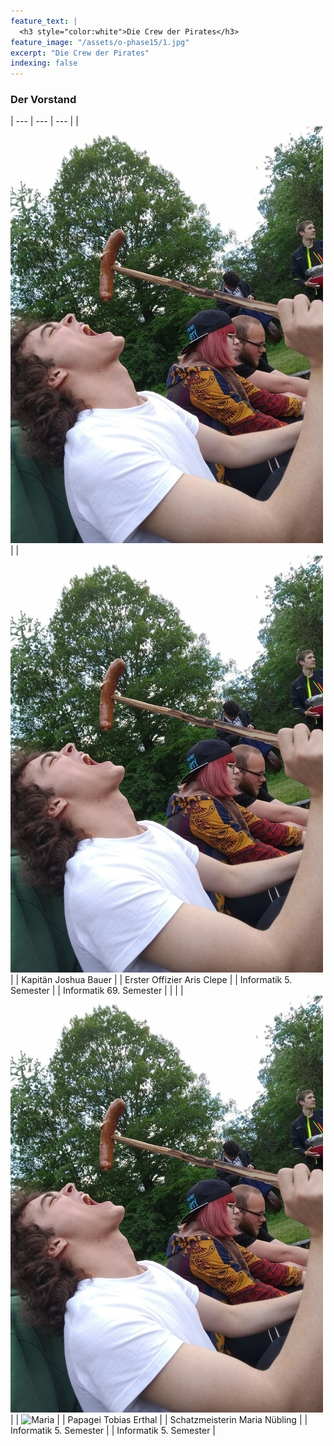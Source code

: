 ```yaml
---
feature_text: |
  <h3 style="color:white">Die Crew der Pirates</h3>
feature_image: "/assets/o-phase15/1.jpg"
excerpt: "Die Crew der Pirates"
indexing: false
---
```


### Der Vorstand

| --- | --- | --- |
| ![Joshua](/assets/crew19/maximilian_von_gaisberg.jpg) | | ![Aris](/assets/crew19/maximilian_von_gaisberg.jpg) |
| Kapitän Joshua Bauer | | Erster Offizier Aris Clepe |
| Informatik 5. Semester | | Informatik 69. Semester |
 | | 
| ![Tobias](/assets/crew19/maximilian_von_gaisberg.jpg) | | ![Maria](/assets/crew19/maria_nübling.jpg) |
| Papagei Tobias Erthal | | Schatzmeisterin Maria Nübling |
| Informatik 5. Semester | | Informatik 5. Semester |


